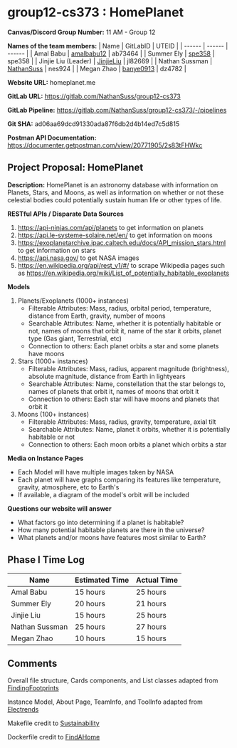 # group12-cs373 : HomePlanet

**Canvas/Discord Group Number:** 11 AM - Group 12

**Names of the team members:**
| Name | GitLabID | UTEID |
| ------ | ------ | ------ |
| Amal Babu | [amalbabu12](https://gitlab.com/amalbabu12) | ab73464 |
| Summer Ely | [spe358](https://gitlab.com/spe358) | spe358 |
| Jinjie Liu (Leader) | [JinjieLiu](https://gitlab.com/JinjieLiu) | jl82669 |
| Nathan Sussman | [NathanSuss](https://gitlab.com/NathanSuss) | nes924 |
| Megan Zhao | [banye0913](https://gitlab.com/banye0913) | dz4782 | 

**Website URL:** homeplanet.me

**GitLab URL:**  https://gitlab.com/NathanSuss/group12-cs373

**GitLab Pipeline:** https://gitlab.com/NathanSuss/group12-cs373/-/pipelines

**Git SHA:** ad06aa69dcd91330ada87f6db2d4b14ed7c5d815

**Postman API Documentation:** https://documenter.getpostman.com/view/20771905/2s83tFHWkc

## Project Proposal: HomePlanet
**Description:** HomePlanet is an astronomy database with information on Planets, Stars, and Moons, as well as information on whether or not these celestial bodies could potentially sustain human life or other types of life.

**RESTful APIs / Disparate Data Sources**
1. https://api-ninjas.com/api/planets to get information on planets
2. https://api.le-systeme-solaire.net/en/ to get information on moons
3. https://exoplanetarchive.ipac.caltech.edu/docs/API_mission_stars.html to get information on stars
4. https://api.nasa.gov/ to get NASA images 
5. https://en.wikipedia.org/api/rest_v1/#/ to scrape Wikipedia pages such as https://en.wikipedia.org/wiki/List_of_potentially_habitable_exoplanets


**Models**
1. Planets/Exoplanets (1000+ instances)
    - Filterable Attributes: Mass, radius, orbital period, temperature, distance from Earth, gravity, number of moons
    - Searchable Attributes: Name, whether it is potentially habitable or not, names of moons that orbit it, name of the star it orbits, planet type (Gas giant, Terrestrial, etc)
    - Connection to others: Each planet orbits a star and some planets have moons
3. Stars (1000+ instances)
    - Filterable Attributes: Mass, radius, apparent magnitude (brightness), absolute magnitude, distance from Earth in lightyears
    - Searchable Attributes: Name, constellation that the star belongs to, names of planets that orbit it, names of moons that orbit it
    - Connection to others: Each star will have moons and planets that orbit it 
3. Moons (100+ instances)
    - Filterable Attributes: Mass, radius, gravity, temperature, axial tilt
    - Searchable Attributes: Name, planet it orbits, whether it is potentially habitable or not
    - Connection to others: Each moon orbits a planet which orbits a star

**Media on Instance Pages**
- Each Model will have multiple images taken by NASA
- Each planet will have graphs comparing its features like temperature, gravity, atmosphere, etc to Earth's
- If available, a diagram of the model's orbit will be included

**Questions our website will answer**
- What factors go into determining if a planet is habitable? 
- How many potential habitable planets are there in the universe?
- What planets and/or moons have features most similar to Earth?

## Phase I Time Log
| Name | Estimated Time | Actual Time |
| ------ | ------ | ------ |
| Amal Babu | 15 hours | 25 hours|
| Summer Ely | 20 hours | 21 hours |
| Jinjie Liu | 15 hours | 25 hours |
| Nathan Sussman | 25 hours| 27 hours |
| Megan Zhao | 10 hours | 15 hours |

## Comments
Overall file structure, Cards components, and List classes adapted from [FindingFootprints](https://gitlab.com/AlejandroCantu/group2)

Instance Model, About Page, TeamInfo, and ToolInfo adapted from [Electrends](https://gitlab.com/dandom25/electrends/)

Makefile credit to [Sustainability](https://gitlab.com/caitlinlien/cs373-sustainability/-/blob/master/makefile)

Dockerfile credit to [FindAHome](https://gitlab.com/aghayalod/find-a-home/-/blob/main/findahome-app/Dockerfile)
